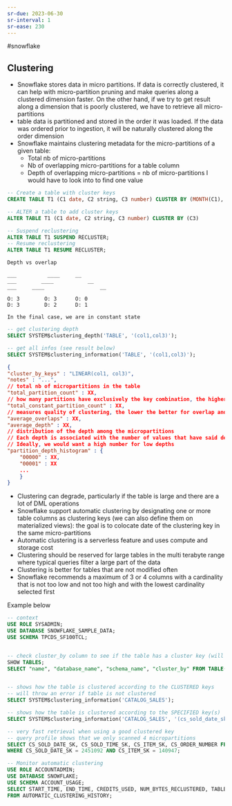 ```yaml
---
sr-due: 2023-06-30
sr-interval: 1
sr-ease: 230
---
```


#snowflake

## Clustering

- Snowflake stores data in micro partitions. If data is correctly clustered, it can help with micro-partition pruning and make queries along a clustered dimension faster. On the other hand, if we try to get result along a dimension that is poorly clustered, we have to retrieve all micro-partitions
- table data is partitioned and stored in the order it was loaded. If the data was ordered prior to ingestion, it will be naturally clustered along the order dimension
- Snowflake maintains clustering metadata for the micro-partitions of a given table:
  - Total nb of micro-partitions
  - Nb of overlapping micro-partitions for a table column
  - Depth of overlapping micro-partitions = nb of micro-partitions I would have to look into to find one value

```sql
-- Create a table with cluster keys
CREATE TABLE T1 (C1 date, C2 string, C3 number) CLUSTER BY (MONTH(C1), C2)

-- ALTER a table to add cluster keys
ALTER TABLE T1 (C1 date, C2 string, C3 number) CLUSTER BY (C3)

-- Suspend reclustering
ALTER TABLE T1 SUSPEND RECLUSTER;
-- Resume reclustering
ALTER TABLE T1 RESUME RECLUSTER;

```

```text
Depth vs overlap

___          ____     __
___        ____           __
___     ____                  __

O: 3        O: 3      O: 0
D: 3        D: 2      D: 1

In the final case, we are in constant state
```

```sql
-- get clustering depth
SELECT SYSTEM$clustering_depth('TABLE', '(col1,col3)');

-- get all infos (see result below)
SELECT SYSTEM$clustering_information('TABLE', '(col1,col3)');
```

```json
{
"cluster_by_keys" : "LINEAR(col1, col3)",
"notes" : "...",
// total nb of micropartitions in the table
"total_partition_count" : XX,
// how many partitions have exclusively the key combination, the higher the better
"total_constant_partition_count" : XX,
// measures quality of clustering, the lower the better for overlap and depth
"average_overlaps" : XX,
"average_depth" : XX,
// distribution of the depth among the micropartitions
// Each depth is associated with the number of values that have said depth
// Ideally, we would want a high number for low depths
"partition_depth_histogram" : {
	"00000" : XX,
	"00001" : XX
	...
	}
}
```

- Clustering can degrade, particularly if the table is large and there are a lot of DML operations
- Snowflake support automatic clustering by designating one or more table columns as clustering keys (we can also define them on materialized views): the goal is to colocate date of the clustering key in the same micro-partitions
- Automatic clustering is a serverless feature and uses compute and storage cost
- Clustering should be reserved for large tables in the multi terabyte range where typical queries filter a large part of the data
- Clustering is better for tables that are not modified often
- Snowflake recommends a maximum of 3 or 4 columns with a cardinality that is not too low and not too high and with the lowest cardinality selected first

Example below

```sql
-- context
USE ROLE SYSADMIN;
USE DATABASE SNOWFLAKE_SAMPLE_DATA;
USE SCHEMA TPCDS_SF100TCL;


-- check cluster_by column to see if the table has a cluster key (will be empty if there is no cluster)
SHOW TABLES;
SELECT "name", "database_name", "schema_name", "cluster_by" FROM TABLE(result_scan(last_query_id()));


-- shows how the table is clustered according to the CLUSTERED keys
-- will throw an error if table is not clustered
SELECT SYSTEM$clustering_information('CATALOG_SALES');

-- shows how the table is clustered according to the SPECIFIED key(s)
SELECT SYSTEM$clustering_information('CATALOG_SALES', '(cs_sold_date_sk)');

-- very fast retrieval when using a good clustered key
-- query profile shows that we only scanned 4 micropartitions
SELECT CS_SOLD_DATE_SK, CS_SOLD_TIME_SK, CS_ITEM_SK, CS_ORDER_NUMBER FROM CATALOG_SALES
WHERE CS_SOLD_DATE_SK = 2451092 AND CS_ITEM_SK = 140947;

-- Monitor automatic clustering
USE ROLE ACCOUNTADMIN;
USE DATABASE SNOWFLAKE;
USE SCHEMA ACCOUNT_USAGE;
SELECT START_TIME, END_TIME, CREDITS_USED, NUM_BYTES_RECLUSTERED, TABLE_NAME, SCHEMA_NAME, DATABASE_NAME
FROM AUTOMATIC_CLUSTERING_HISTORY;
```
